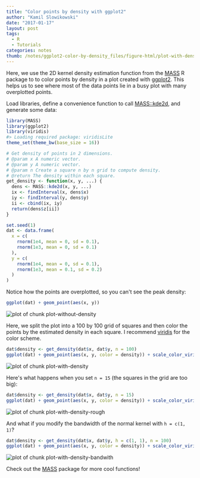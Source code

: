 ```yaml
---
title: "Color points by density with ggplot2"
author: "Kamil Slowikowski"
date: "2017-01-17"
layout: post
tags:
  - R
  - Tutorials
categories: notes
thumb: /notes/ggplot2-color-by-density_files/figure-html/plot-with-density-1.png
---
```


Here, we use the 2D kernel density estimation function from the [MASS] R
package to to color points by density in a plot created with [ggplot2]. This
helps us to see where most of the data points lie in a busy plot with many
overplotted points.

<!--more-->



Load libraries, define a convenience function to call [MASS::kde2d], and generate some data:

[MASS::kde2d]: https://stat.ethz.ch/R-manual/R-devel/library/MASS/html/kde2d.html


```r
library(MASS)
library(ggplot2)
library(viridis)
#> Loading required package: viridisLite
theme_set(theme_bw(base_size = 16))

# Get density of points in 2 dimensions.
# @param x A numeric vector.
# @param y A numeric vector.
# @param n Create a square n by n grid to compute density.
# @return The density within each square.
get_density <- function(x, y, ...) {
  dens <- MASS::kde2d(x, y, ...)
  ix <- findInterval(x, dens$x)
  iy <- findInterval(y, dens$y)
  ii <- cbind(ix, iy)
  return(dens$z[ii])
}

set.seed(1)
dat <- data.frame(
  x = c(
    rnorm(1e4, mean = 0, sd = 0.1),
    rnorm(1e3, mean = 0, sd = 0.1)
  ),
  y = c(
    rnorm(1e4, mean = 0, sd = 0.1),
    rnorm(1e3, mean = 0.1, sd = 0.2)
  )
)
```

Notice how the points are overplotted, so you can't see the peak density:


```r
ggplot(dat) + geom_point(aes(x, y))
```

![plot of chunk plot-without-density](/notes/ggplot2-color-by-density_files/figure-html/plot-without-density-1.png)

Here, we split the plot into a 100 by 100 grid of squares and then color the
points by the estimated density in each square. I recommend [viridis] for the
color scheme.

[viridis]: https://cran.r-project.org/web/packages/viridis/vignettes/intro-to-viridis.html


```r
dat$density <- get_density(dat$x, dat$y, n = 100)
ggplot(dat) + geom_point(aes(x, y, color = density)) + scale_color_viridis()
```

![plot of chunk plot-with-density](/notes/ggplot2-color-by-density_files/figure-html/plot-with-density-1.png)

Here's what happens when you set `n = 15` (the squares in the grid are too big):


```r
dat$density <- get_density(dat$x, dat$y, n = 15)
ggplot(dat) + geom_point(aes(x, y, color = density)) + scale_color_viridis()
```

![plot of chunk plot-with-density-rough](/notes/ggplot2-color-by-density_files/figure-html/plot-with-density-rough-1.png)

And what if you modify the bandwidth of the normal kernel with `h = c(1, 1)`?


```r
dat$density <- get_density(dat$x, dat$y, h = c(1, 1), n = 100)
ggplot(dat) + geom_point(aes(x, y, color = density)) + scale_color_viridis()
```

![plot of chunk plot-with-density-bandwith](/notes/ggplot2-color-by-density_files/figure-html/plot-with-density-bandwith-1.png)

Check out the [MASS] package for more cool functions!

[MASS]: https://CRAN.R-project.org/package=MASS
[ggplot2]: https://CRAN.R-project.org/package=ggplot2

